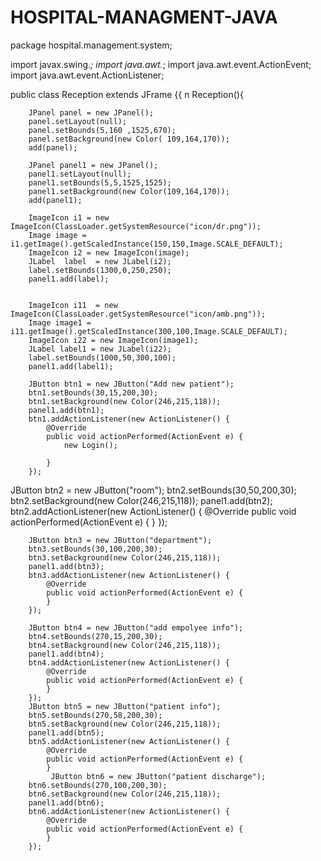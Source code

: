 # HOSPITAL-MANAGMENT-JAVA
package hospital.management.system;

import javax.swing.*;
import java.awt.*;
import java.awt.event.ActionEvent;
import java.awt.event.ActionListener;

public class Reception extends JFrame {{
n
    Reception(){

        JPanel panel = new JPanel();
        panel.setLayout(null);
        panel.setBounds(5,160 ,1525,670);
        panel.setBackground(new Color( 109,164,170));
        add(panel);

        JPanel panel1 = new JPanel();
        panel1.setLayout(null);
        panel1.setBounds(5,5,1525,1525);
        panel1.setBackground(new Color(109,164,170));
        add(panel1);

        ImageIcon i1 = new ImageIcon(ClassLoader.getSystemResource("icon/dr.png"));
        Image image = i1.getImage().getScaledInstance(150,150,Image.SCALE_DEFAULT);
        ImageIcon i2 = new ImageIcon(image);
        JLabel  label  = new JLabel(i2);
        label.setBounds(1300,0,250,250);
        panel1.add(label);


        ImageIcon i11  = new ImageIcon(ClassLoader.getSystemResource("icon/amb.png"));
        Image image1 = i11.getImage().getScaledInstance(300,100,Image.SCALE_DEFAULT);
        ImageIcon i22 = new ImageIcon(image1);
        JLabel label1 = new JLabel(i22);
        label.setBounds(1000,50,300,100);
        panel1.add(label1);

        JButton btn1 = new JButton("Add new patient");
        btn1.setBounds(30,15,200,30);
        btn1.setBackground(new Color(246,215,118));
        panel1.add(btn1);
        btn1.addActionListener(new ActionListener() {
            @Override
            public void actionPerformed(ActionEvent e) {
                new Login();

            }
        });
JButton btn2 = new JButton("room");
        btn2.setBounds(30,50,200,30);
        btn2.setBackground(new Color(246,215,118));
        panel1.add(btn2);
        btn2.addActionListener(new ActionListener() {
            @Override
            public void actionPerformed(ActionEvent e) {
                                   }
                               });

        JButton btn3 = new JButton("department");
        btn3.setBounds(30,100,200,30);
        btn3.setBackground(new Color(246,215,118));
        panel1.add(btn3);
        btn3.addActionListener(new ActionListener() {
            @Override
            public void actionPerformed(ActionEvent e) {
            }
        });

        JButton btn4 = new JButton("add empolyee info");
        btn4.setBounds(270,15,200,30);
        btn4.setBackground(new Color(246,215,118));
        panel1.add(btn4);
        btn4.addActionListener(new ActionListener() {
            @Override
            public void actionPerformed(ActionEvent e) {
            }
        });
        JButton btn5 = new JButton("patient info");
        btn5.setBounds(270,58,200,30);
        btn5.setBackground(new Color(246,215,118));
        panel1.add(btn5);
        btn5.addActionListener(new ActionListener() {
            @Override
            public void actionPerformed(ActionEvent e) {
            }
             JButton btn6 = new JButton("patient discharge");
        btn6.setBounds(270,100,200,30);
        btn6.setBackground(new Color(246,215,118));
        panel1.add(btn6);
        btn6.addActionListener(new ActionListener() {
            @Override
            public void actionPerformed(ActionEvent e) {
            }
        });

